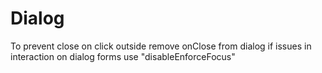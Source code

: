 # Dialog
To prevent close on click outside remove onClose from dialog
if issues in interaction on dialog forms use "disableEnforceFocus"